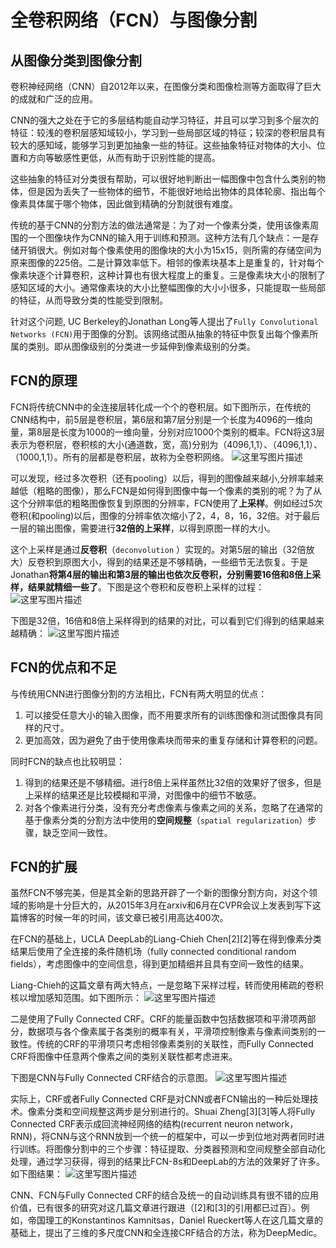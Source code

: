 # 全卷积网络（FCN）与图像分割

## 从图像分类到图像分割

卷积神经网络（CNN）自2012年以来，在图像分类和图像检测等方面取得了巨大的成就和广泛的应用。

CNN的强大之处在于它的多层结构能自动学习特征，并且可以学习到多个层次的特征：较浅的卷积层感知域较小，学习到一些局部区域的特征；较深的卷积层具有较大的感知域，能够学习到更加抽象一些的特征。这些抽象特征对物体的大小、位置和方向等敏感性更低，从而有助于识别性能的提高。

这些抽象的特征对分类很有帮助，可以很好地判断出一幅图像中包含什么类别的物体，但是因为丢失了一些物体的细节，不能很好地给出物体的具体轮廓、指出每个像素具体属于哪个物体，因此做到精确的分割就很有难度。

传统的基于CNN的分割方法的做法通常是：为了对一个像素分类，使用该像素周围的一个图像块作为CNN的输入用于训练和预测。这种方法有几个缺点：一是存储开销很大。例如对每个像素使用的图像块的大小为15x15，则所需的存储空间为原来图像的225倍。二是计算效率低下。相邻的像素块基本上是重复的，针对每个像素块逐个计算卷积，这种计算也有很大程度上的重复。三是像素块大小的限制了感知区域的大小。通常像素块的大小比整幅图像的大小小很多，只能提取一些局部的特征，从而导致分类的性能受到限制。

针对这个问题, UC Berkeley的Jonathan Long等人提出了`Fully Convolutional Networks (FCN)`用于图像的分割。该网络试图从抽象的特征中恢复出每个像素所属的类别。即从图像级别的分类进一步延伸到像素级别的分类。

## FCN的原理

FCN将传统CNN中的全连接层转化成一个个的卷积层。如下图所示，在传统的CNN结构中，前5层是卷积层，第6层和第7层分别是一个长度为4096的一维向量，第8层是长度为1000的一维向量，分别对应1000个类别的概率。FCN将这3层表示为卷积层，卷积核的大小(通道数，宽，高)分别为（4096,1,1）、（4096,1,1）、（1000,1,1）。所有的层都是卷积层，故称为全卷积网络。
![这里写图片描述](https://img-blog.csdn.net/20160514044341551)

可以发现，经过多次卷积（还有pooling）以后，得到的图像越来越小,分辨率越来越低（粗略的图像），那么FCN是如何得到图像中每一个像素的类别的呢？为了从这个分辨率低的粗略图像恢复到原图的分辨率，FCN使用了**上采样**。例如经过5次卷积(和pooling)以后，图像的分辨率依次缩小了2，4，8，16，32倍。对于最后一层的输出图像，需要进行**32倍的上采样**，以得到原图一样的大小。

这个上采样是通过**反卷积**（`deconvolution` ）实现的。对第5层的输出（32倍放大）反卷积到原图大小，得到的结果还是不够精确，一些细节无法恢复。于是Jonathan**将第4层的输出和第3层的输出也依次反卷积，分别需要16倍和8倍上采样，结果就精细一些了**。下图是这个卷积和反卷积上采样的过程：
![这里写图片描述](https://img-blog.csdn.net/20160514051444532)

下图是32倍，16倍和8倍上采样得到的结果的对比，可以看到它们得到的结果越来越精确：
![这里写图片描述](https://img-blog.csdn.net/20160514051844834)

## FCN的优点和不足

与传统用CNN进行图像分割的方法相比，FCN有两大明显的优点：

1. 可以接受任意大小的输入图像，而不用要求所有的训练图像和测试图像具有同样的尺寸。
2. 更加高效，因为避免了由于使用像素块而带来的重复存储和计算卷积的问题。

同时FCN的缺点也比较明显：

1. 得到的结果还是不够精细。进行8倍上采样虽然比32倍的效果好了很多，但是上采样的结果还是比较模糊和平滑，对图像中的细节不敏感。
2. 对各个像素进行分类，没有充分考虑像素与像素之间的关系，忽略了在通常的基于像素分类的分割方法中使用的**空间规整**（`spatial regularization`）步骤，缺乏空间一致性。

## FCN的扩展

虽然FCN不够完美，但是其全新的思路开辟了一个新的图像分割方向，对这个领域的影响是十分巨大的，从2015年3月在arxiv和6月在CVPR会议上发表到写下这篇博客的时候一年的时间，该文章已被引用高达400次。

在FCN的基础上，UCLA DeepLab的Liang-Chieh Chen[2][2]等在得到像素分类结果后使用了全连接的条件随机场（fully connected conditional random fields），考虑图像中的空间信息，得到更加精细并且具有空间一致性的结果。

Liang-Chieh的这篇文章有两大特点，一是忽略下采样过程，转而使用稀疏的卷积核以增加感知范围。如下图所示：
![这里写图片描述](https://img-blog.csdn.net/20160514055432667)

二是使用了Fully Connected CRF。CRF的能量函数中包括数据项和平滑项两部分，数据项与各个像素属于各类别的概率有关，平滑项控制像素与像素间类别的一致性。传统的CRF的平滑项只考虑相邻像素类别的关联性，而Fully Connected CRF将图像中任意两个像素之间的类别关联性都考虑进来。

下图是CNN与Fully Connected CRF结合的示意图。
![这里写图片描述](https://img-blog.csdn.net/20160514060621117)

实际上，CRF或者Fully Connected CRF是对CNN或者FCN输出的一种后处理技术。像素分类和空间规整这两步是分别进行的。Shuai Zheng[3][3]等人将Fully Connected CRF表示成回流神经网络的结构(recurrent neuron network，RNN)，将CNN与这个RNN放到一个统一的框架中，可以一步到位地对两者同时进行训练。将图像分割中的三个步骤：特征提取、分类器预测和空间规整全部自动化处理，通过学习获得，得到的结果比FCN-8s和DeepLab的方法的效果好了许多。如下图结果：
![这里写图片描述](https://img-blog.csdn.net/20160514061938431)

CNN、FCN与Fully Connected CRF的结合及统一的自动训练具有很不错的应用价值，已有很多的研究对这几篇文章进行跟进（[2]和[3]的引用都已过百）。例如，帝国理工的Konstantinos Kamnitsas，Daniel Rueckert等人在这几篇文章的基础上，提出了三维的多尺度CNN和全连接CRF结合的方法，称为DeepMedic。
